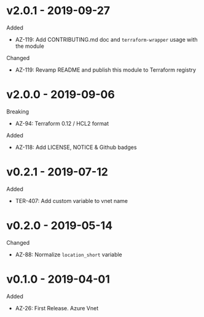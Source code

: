 # v2.0.1 - 2019-09-27

Added
  * AZ-119: Add CONTRIBUTING.md doc and `terraform-wrapper` usage with the module

Changed
  * AZ-119: Revamp README and publish this module to Terraform registry

# v2.0.0 - 2019-09-06

Breaking
  * AZ-94: Terraform 0.12 / HCL2 format

Added
  * AZ-118: Add LICENSE, NOTICE & Github badges

# v0.2.1 - 2019-07-12

Added
  * TER-407: Add custom variable to vnet name

# v0.2.0 - 2019-05-14

Changed
  * AZ-88: Normalize `location_short` variable

# v0.1.0 - 2019-04-01

Added
  * AZ-26: First Release. Azure Vnet
